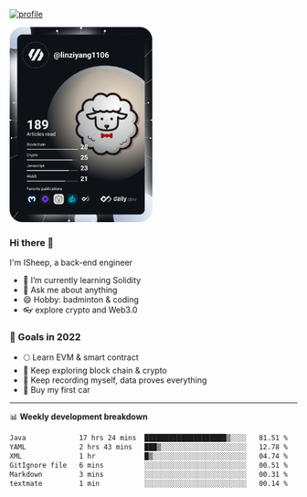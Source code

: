 [![profile](http://img.codelin.xyz/hello-im-isheep.svg)](https://www.calligrapher.ai/)

<a href="https://app.daily.dev/linziyang1106"><img src="/devcard.png" width="250" alt="ISheep's Dev Card"/></a>

### Hi there 🐏

I'm ISheep, a back-end engineer

- 🔭 I’m currently learning Solidity
- 💬 Ask me about anything
- 😄 Hobby: badminton & coding
- 👓 explore crypto and Web3.0

### 🚀 Goals in 2022
+ 🌕 Learn EVM & smart contract
+ 🤔 Keep exploring block chain & crypto
+ 🐏 Keep recording myself, data proves everything
+ 🚗 Buy my first car

-------

📊 **Weekly development breakdown**
<!--START_SECTION:waka-->

```text
Java             17 hrs 24 mins  ████████████████████▒░░░░   81.51 %
YAML             2 hrs 43 mins   ███▒░░░░░░░░░░░░░░░░░░░░░   12.78 %
XML              1 hr            █▒░░░░░░░░░░░░░░░░░░░░░░░   04.74 %
GitIgnore file   6 mins          ░░░░░░░░░░░░░░░░░░░░░░░░░   00.51 %
Markdown         3 mins          ░░░░░░░░░░░░░░░░░░░░░░░░░   00.31 %
textmate         1 min           ░░░░░░░░░░░░░░░░░░░░░░░░░   00.14 %
```

<!--END_SECTION:waka-->
